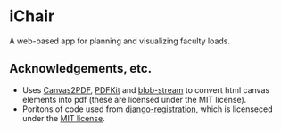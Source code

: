 # iChair

A web-based app for planning and visualizing faculty loads.

## Acknowledgements, etc.
- Uses [Canvas2PDF](https://github.com/joshua-gould/canvas2pdf/), [PDFKit](http://pdfkit.org/) and [blob-stream](https://github.com/devongovett/blob-stream/) 
to convert html canvas elements into pdf (these are licensed under the MIT license).
- Poritons of code used from [django-registration](https://github.com/macropin/django-registration/), which is licenseced under the [MIT license]( https://github.com/macropin/django-registration/).
